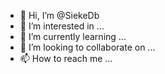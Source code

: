 - 👋 Hi, I’m @SiekeDb
- 👀 I’m interested in ...
- 🌱 I’m currently learning ...
- 💞️ I’m looking to collaborate on ...
- 📫 How to reach me ...

<!---
SiekeDb/SiekeDb is a ✨ special ✨ repository because its `README.md` (this file) appears on your GitHub profile.
You can click the Preview link to take a look at your changes.
--->
